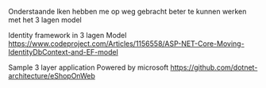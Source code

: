 Onderstaande lken hebben me op weg gebracht beter te kunnen werken met het 3 lagen model

Identity framework in 3 lagen Model
https://www.codeproject.com/Articles/1156558/ASP-NET-Core-Moving-IdentityDbContext-and-EF-model

Sample 3 layer application
Powered by microsoft
https://github.com/dotnet-architecture/eShopOnWeb
